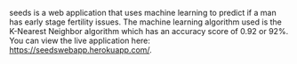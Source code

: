 seeds is a web application that uses machine learning to predict if a man has early stage fertility issues. The machine learning algorithm used is the K-Nearest Neighbor algorithm which has an accuracy score of 0.92 or 92%. You can view the live application here: https://seedswebapp.herokuapp.com/.
